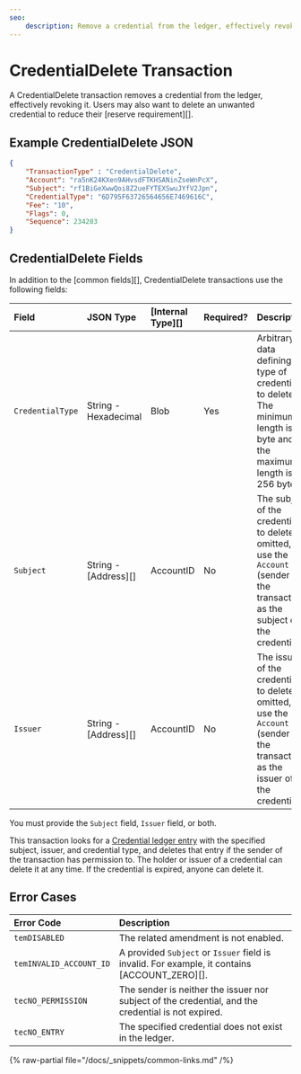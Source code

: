```yaml
---
seo:
    description: Remove a credential from the ledger, effectively revoking it.
---
```

# CredentialDelete Transaction

A CredentialDelete transaction removes a credential from the ledger, effectively revoking it. Users may also want to delete an unwanted credential to reduce their [reserve requirement][].

## Example CredentialDelete JSON

```json
{
    "TransactionType" : "CredentialDelete",
    "Account": "ra5nK24KXen9AHvsdFTKHSANinZseWnPcX",
    "Subject": "rf1BiGeXwwQoi8Z2ueFYTEXSwuJYfV2Jpn",
    "CredentialType": "6D795F63726564656E7469616C",
    "Fee": "10",
    "Flags": 0,
    "Sequence": 234203
}
```


## CredentialDelete Fields

In addition to the [common fields][], CredentialDelete transactions use the following fields:

| Field            | JSON Type        | [Internal Type][] | Required? | Description |
|:-----------------|:-----------------|:------------------|:----------|:------------|
| `CredentialType` | String - Hexadecimal  | Blob | Yes | Arbitrary data defining the type of credential to delete. The minimum length is 1 byte and the maximum length is 256 bytes. |
| `Subject` | String - [Address][] | AccountID | No | The subject of the credential to delete. If omitted, use the `Account` (sender of the transaction) as the subject of the credential. |
| `Issuer` |  String - [Address][] | AccountID | No | The issuer of the credential to delete. If omitted, use the `Account` (sender of the transaction) as the issuer of the credential. |

You must provide the `Subject` field, `Issuer` field, or both.

This transaction looks for a [Credential ledger entry](../../ledger-data/ledger-entry-types/credential.md) with the specified subject, issuer, and credential type, and deletes that entry if the sender of the transaction has permission to. The holder or issuer of a credential can delete it at any time. If the credential is expired, anyone can delete it.


## Error Cases

| Error Code | Description |
|:-----------|:------------|
| `temDISABLED` | The related amendment is not enabled. |
| `temINVALID_ACCOUNT_ID` | A provided `Subject` or `Issuer` field is invalid. For example, it contains [ACCOUNT_ZERO][]. |
| `tecNO_PERMISSION` | The sender is neither the issuer nor subject of the credential, and the credential is not expired. |
| `tecNO_ENTRY` | The specified credential does not exist in the ledger. |


{% raw-partial file="/docs/_snippets/common-links.md" /%}
